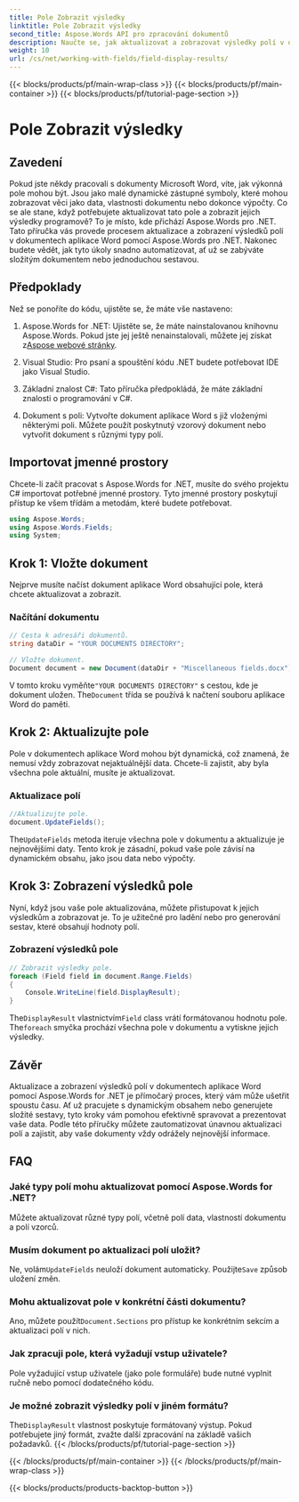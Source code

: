 ```yaml
---
title: Pole Zobrazit výsledky
linktitle: Pole Zobrazit výsledky
second_title: Aspose.Words API pro zpracování dokumentů
description: Naučte se, jak aktualizovat a zobrazovat výsledky polí v dokumentech aplikace Word pomocí Aspose.Words for .NET pomocí tohoto podrobného průvodce. Ideální pro automatizaci dokumentů.
weight: 10
url: /cs/net/working-with-fields/field-display-results/
---
```


{{< blocks/products/pf/main-wrap-class >}}
{{< blocks/products/pf/main-container >}}
{{< blocks/products/pf/tutorial-page-section >}}

# Pole Zobrazit výsledky

## Zavedení

Pokud jste někdy pracovali s dokumenty Microsoft Word, víte, jak výkonná pole mohou být. Jsou jako malé dynamické zástupné symboly, které mohou zobrazovat věci jako data, vlastnosti dokumentu nebo dokonce výpočty. Co se ale stane, když potřebujete aktualizovat tato pole a zobrazit jejich výsledky programově? To je místo, kde přichází Aspose.Words pro .NET. Tato příručka vás provede procesem aktualizace a zobrazení výsledků polí v dokumentech aplikace Word pomocí Aspose.Words pro .NET. Nakonec budete vědět, jak tyto úkoly snadno automatizovat, ať už se zabýváte složitým dokumentem nebo jednoduchou sestavou.

## Předpoklady

Než se ponoříte do kódu, ujistěte se, že máte vše nastaveno:

1. Aspose.Words for .NET: Ujistěte se, že máte nainstalovanou knihovnu Aspose.Words. Pokud jste jej ještě nenainstalovali, můžete jej získat z[Aspose webové stránky](https://releases.aspose.com/words/net/).

2. Visual Studio: Pro psaní a spouštění kódu .NET budete potřebovat IDE jako Visual Studio.

3. Základní znalost C#: Tato příručka předpokládá, že máte základní znalosti o programování v C#.

4. Dokument s poli: Vytvořte dokument aplikace Word s již vloženými některými poli. Můžete použít poskytnutý vzorový dokument nebo vytvořit dokument s různými typy polí.

## Importovat jmenné prostory

Chcete-li začít pracovat s Aspose.Words for .NET, musíte do svého projektu C# importovat potřebné jmenné prostory. Tyto jmenné prostory poskytují přístup ke všem třídám a metodám, které budete potřebovat.

```csharp
using Aspose.Words;
using Aspose.Words.Fields;
using System;
```

## Krok 1: Vložte dokument

Nejprve musíte načíst dokument aplikace Word obsahující pole, která chcete aktualizovat a zobrazit.

### Načítání dokumentu

```csharp
// Cesta k adresáři dokumentů.
string dataDir = "YOUR DOCUMENTS DIRECTORY";

// Vložte dokument.
Document document = new Document(dataDir + "Miscellaneous fields.docx");
```

 V tomto kroku vyměňte`"YOUR DOCUMENTS DIRECTORY"` s cestou, kde je dokument uložen. The`Document` třída se používá k načtení souboru aplikace Word do paměti.

## Krok 2: Aktualizujte pole

Pole v dokumentech aplikace Word mohou být dynamická, což znamená, že nemusí vždy zobrazovat nejaktuálnější data. Chcete-li zajistit, aby byla všechna pole aktuální, musíte je aktualizovat.

### Aktualizace polí

```csharp
//Aktualizujte pole.
document.UpdateFields();
```

 The`UpdateFields` metoda iteruje všechna pole v dokumentu a aktualizuje je nejnovějšími daty. Tento krok je zásadní, pokud vaše pole závisí na dynamickém obsahu, jako jsou data nebo výpočty.

## Krok 3: Zobrazení výsledků pole

Nyní, když jsou vaše pole aktualizována, můžete přistupovat k jejich výsledkům a zobrazovat je. To je užitečné pro ladění nebo pro generování sestav, které obsahují hodnoty polí.

### Zobrazení výsledků pole

```csharp
// Zobrazit výsledky pole.
foreach (Field field in document.Range.Fields)
{
    Console.WriteLine(field.DisplayResult);
}
```

 The`DisplayResult` vlastnictvím`Field` class vrátí formátovanou hodnotu pole. The`foreach` smyčka prochází všechna pole v dokumentu a vytiskne jejich výsledky.

## Závěr

Aktualizace a zobrazení výsledků polí v dokumentech aplikace Word pomocí Aspose.Words for .NET je přímočarý proces, který vám může ušetřit spoustu času. Ať už pracujete s dynamickým obsahem nebo generujete složité sestavy, tyto kroky vám pomohou efektivně spravovat a prezentovat vaše data. Podle této příručky můžete zautomatizovat únavnou aktualizaci polí a zajistit, aby vaše dokumenty vždy odrážely nejnovější informace.

## FAQ

### Jaké typy polí mohu aktualizovat pomocí Aspose.Words for .NET?  
Můžete aktualizovat různé typy polí, včetně polí data, vlastností dokumentu a polí vzorců.

### Musím dokument po aktualizaci polí uložit?  
 Ne, volám`UpdateFields` neuloží dokument automaticky. Použijte`Save` způsob uložení změn.

### Mohu aktualizovat pole v konkrétní části dokumentu?  
 Ano, můžete použít`Document.Sections` pro přístup ke konkrétním sekcím a aktualizaci polí v nich.

### Jak zpracuji pole, která vyžadují vstup uživatele?  
Pole vyžadující vstup uživatele (jako pole formuláře) bude nutné vyplnit ručně nebo pomocí dodatečného kódu.

### Je možné zobrazit výsledky polí v jiném formátu?  
 The`DisplayResult` vlastnost poskytuje formátovaný výstup. Pokud potřebujete jiný formát, zvažte další zpracování na základě vašich požadavků.
{{< /blocks/products/pf/tutorial-page-section >}}

{{< /blocks/products/pf/main-container >}}
{{< /blocks/products/pf/main-wrap-class >}}

{{< blocks/products/products-backtop-button >}}
